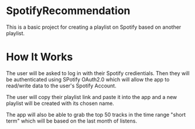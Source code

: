 # SpotifyRecommendation
This is a basic project for creating a playlist on Spotify based on another playlist.

# How It Works
The user will be asked to log in with their Spotify credientials. Then they will be authenticated using SPotify OAuth2.0 which will allow the app to read/write data to the user's Spotify Account.

The user will copy their playlist link and paste it into the app and a new playlist will be created with its chosen name.

The app will also be able to grab the top 50 tracks in the time range "short term" which will be based on the last month of listens.
